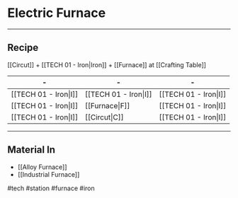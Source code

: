 # Electric Furnace
---
## Recipe
[[Circut]] + [[TECH 01 - Iron|Iron]] + [[Furnace]] at [[Crafting Table]]

| -                     | -                     | -                     |
| --------------------- | --------------------- | --------------------- |
| [[TECH 01 - Iron\|I]] | [[TECH 01 - Iron\|I]] | [[TECH 01 - Iron\|I]] |
| [[TECH 01 - Iron\|I]] | [[Furnace\|F]]        | [[TECH 01 - Iron\|I]] |
| [[TECH 01 - Iron\|I]] | [[Circut\|C]]         | [[TECH 01 - Iron\|I]] |

---
## Material In
- [[Alloy Furnace]]
- [[Industrial Furnace]]

#tech #station #furnace #iron